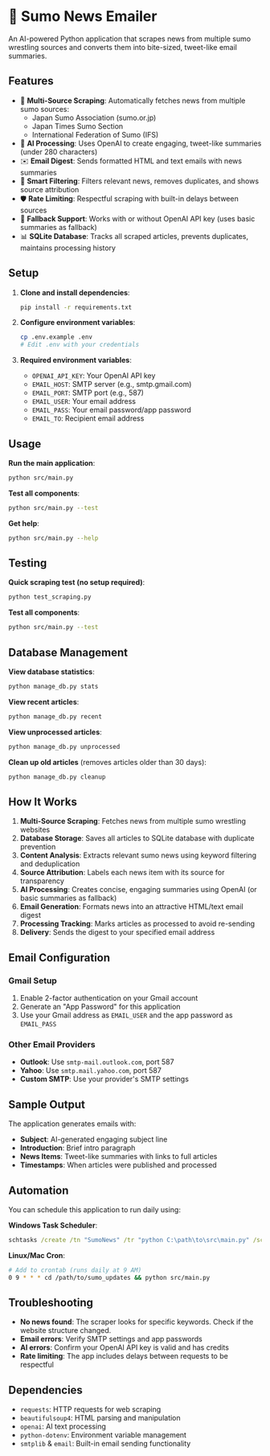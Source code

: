 # 🥋 Sumo News Emailer

An AI-powered Python application that scrapes news from multiple sumo wrestling sources and converts them into bite-sized, tweet-like email summaries.

## Features

- 📰 **Multi-Source Scraping**: Automatically fetches news from multiple sumo sources:
  - Japan Sumo Association (sumo.or.jp)  
  - Japan Times Sumo Section
  - International Federation of Sumo (IFS)
- 🤖 **AI Processing**: Uses OpenAI to create engaging, tweet-like summaries (under 280 characters)
- ✉️ **Email Digest**: Sends formatted HTML and text emails with news summaries
- 🎯 **Smart Filtering**: Filters relevant news, removes duplicates, and shows source attribution
- 🛡️ **Rate Limiting**: Respectful scraping with built-in delays between sources
- 🔄 **Fallback Support**: Works with or without OpenAI API key (uses basic summaries as fallback)
- 📊 **SQLite Database**: Tracks all scraped articles, prevents duplicates, maintains processing history

## Setup

1. **Clone and install dependencies**:
   ```bash
   pip install -r requirements.txt
   ```

2. **Configure environment variables**:
   ```bash
   cp .env.example .env
   # Edit .env with your credentials
   ```

3. **Required environment variables**:
   - `OPENAI_API_KEY`: Your OpenAI API key
   - `EMAIL_HOST`: SMTP server (e.g., smtp.gmail.com)
   - `EMAIL_PORT`: SMTP port (e.g., 587)
   - `EMAIL_USER`: Your email address
   - `EMAIL_PASS`: Your email password/app password
   - `EMAIL_TO`: Recipient email address

## Usage

**Run the main application**:
```bash
python src/main.py
```

**Test all components**:
```bash
python src/main.py --test
```

**Get help**:
```bash
python src/main.py --help
```

## Testing

**Quick scraping test (no setup required)**:
```bash
python test_scraping.py
```

**Test all components**:
```bash
python src/main.py --test
```

## Database Management

**View database statistics**:
```bash
python manage_db.py stats
```

**View recent articles**:
```bash
python manage_db.py recent
```

**View unprocessed articles**:
```bash
python manage_db.py unprocessed
```

**Clean up old articles** (removes articles older than 30 days):
```bash
python manage_db.py cleanup
```

## How It Works

1. **Multi-Source Scraping**: Fetches news from multiple sumo wrestling websites
2. **Database Storage**: Saves all articles to SQLite database with duplicate prevention
3. **Content Analysis**: Extracts relevant sumo news using keyword filtering and deduplication
4. **Source Attribution**: Labels each news item with its source for transparency
5. **AI Processing**: Creates concise, engaging summaries using OpenAI (or basic summaries as fallback)
6. **Email Generation**: Formats news into an attractive HTML/text email digest
7. **Processing Tracking**: Marks articles as processed to avoid re-sending
8. **Delivery**: Sends the digest to your specified email address

## Email Configuration

### Gmail Setup
1. Enable 2-factor authentication on your Gmail account
2. Generate an "App Password" for this application
3. Use your Gmail address as `EMAIL_USER` and the app password as `EMAIL_PASS`

### Other Email Providers
- **Outlook**: Use `smtp-mail.outlook.com`, port 587
- **Yahoo**: Use `smtp.mail.yahoo.com`, port 587
- **Custom SMTP**: Use your provider's SMTP settings

## Sample Output

The application generates emails with:
- **Subject**: AI-generated engaging subject line
- **Introduction**: Brief intro paragraph
- **News Items**: Tweet-like summaries with links to full articles
- **Timestamps**: When articles were published and processed

## Automation

You can schedule this application to run daily using:

**Windows Task Scheduler**:
```cmd
schtasks /create /tn "SumoNews" /tr "python C:\path\to\src\main.py" /sc daily /st 09:00
```

**Linux/Mac Cron**:
```bash
# Add to crontab (runs daily at 9 AM)
0 9 * * * cd /path/to/sumo_updates && python src/main.py
```

## Troubleshooting

- **No news found**: The scraper looks for specific keywords. Check if the website structure changed.
- **Email errors**: Verify SMTP settings and app passwords
- **AI errors**: Confirm your OpenAI API key is valid and has credits
- **Rate limiting**: The app includes delays between requests to be respectful

## Dependencies

- `requests`: HTTP requests for web scraping
- `beautifulsoup4`: HTML parsing and manipulation
- `openai`: AI text processing
- `python-dotenv`: Environment variable management
- `smtplib` & `email`: Built-in email sending functionality